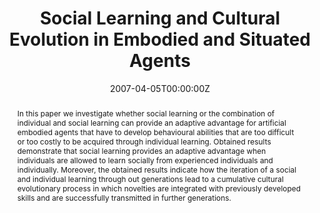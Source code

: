 ---
abstract: In this paper we investigate whether social learning or the combination of individual and social learning can provide an adaptive advantage for artificial embodied agents that have to develop behavioural abilities that are too difficult or too costly to be acquired through individual learning. Obtained results demonstrate that social learning provides an adaptive advantage when individuals are allowed to learn socially from experienced individuals and individually. Moreover, the obtained results indicate how the iteration of a social and individual learning through out generations lead to a cumulative cultural evolutionary process in which novelties are integrated with previously developed skills and are successfully transmitted in further generations.
authors:
- admin
- Stefano Nolfi
date: "2007-04-05T00:00:00Z"
doi: ""
featured: false
image:
  caption: ""
  focal_point: ""
  preview_only: false
links:
- name: Link 
  url: https://ieeexplore.ieee.org/document/4218904
# - name: OSF repository
#  url: http://osf.io/fjkze/


publication: Acerbi A., Nolfi S. (2007), Social Learning and Cultural Evolution in Embodied and Situated Agents, in *Proceedings of the First IEEE Symposium on Artificial Life*, IEEE Press, Piscataway, NJ, pp. 333 – 340
publication_short: In *Proceedings of the First IEEE Symposium on Artificial Life*, IEEE Press, Piscataway, NJ, pp. 333 – 340
publication_types: ['paper-conference']
publishDate: "2007-04-05T00:00:00Z"
slides: ""
summary: ""

title: "Social Learning and Cultural Evolution in Embodied and Situated Agents"

url_code: ""
url_dataset: ""
url_pdf: files/CP_2007_embodied.pdf
url_poster: ""
url_project: ""
url_slides: ""
url_source: ""
url_video: ""
---